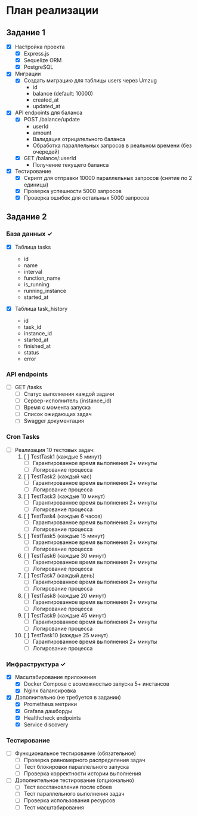 # План реализации

## Задание 1
- [x] Настройка проекта
  - [x] Express.js
  - [x] Sequelize ORM
  - [x] PostgreSQL

- [x] Миграции
  - [x] Создать миграцию для таблицы users через Umzug
    - id
    - balance (default: 10000)
    - created_at
    - updated_at

- [x] API endpoints для баланса
  - [x] POST /balance/update
    - userId
    - amount
    - Валидация отрицательного баланса
    - Обработка параллельных запросов в реальном времени (без очередей)
  - [x] GET /balance/:userId
    - Получение текущего баланса

- [x] Тестирование
  - [x] Скрипт для отправки 10000 параллельных запросов (снятие по 2 единицы)
  - [x] Проверка успешности 5000 запросов
  - [x] Проверка ошибок для остальных 5000 запросов

## Задание 2

### База данных ✓
- [x] Таблица tasks
  - id
  - name
  - interval
  - function_name
  - is_running
  - running_instance
  - started_at

- [x] Таблица task_history
  - id
  - task_id
  - instance_id
  - started_at
  - finished_at
  - status
  - error

### API endpoints
- [ ] GET /tasks
  - [ ] Статус выполнения каждой задачи
  - [ ] Сервер-исполнитель (instance_id)
  - [ ] Время с момента запуска
  - [ ] Список ожидающих задач
  - [ ] Swagger документация

### Cron Tasks
- [ ] Реализация 10 тестовых задач:
  1. [ ] TestTask1 (каждые 5 минут)
     - [ ] Гарантированное время выполнения 2+ минуты
     - [ ] Логирование процесса
  2. [ ] TestTask2 (каждый час)
     - [ ] Гарантированное время выполнения 2+ минуты
     - [ ] Логирование процесса
  3. [ ] TestTask3 (каждые 10 минут)
     - [ ] Гарантированное время выполнения 2+ минуты
     - [ ] Логирование процесса
  4. [ ] TestTask4 (каждые 6 часов)
     - [ ] Гарантированное время выполнения 2+ минуты
     - [ ] Логирование процесса
  5. [ ] TestTask5 (каждые 15 минут)
     - [ ] Гарантированное время выполнения 2+ минуты
     - [ ] Логирование процесса
  6. [ ] TestTask6 (каждые 30 минут)
     - [ ] Гарантированное время выполнения 2+ минуты
     - [ ] Логирование процесса
  7. [ ] TestTask7 (каждый день)
     - [ ] Гарантированное время выполнения 2+ минуты
     - [ ] Логирование процесса
  8. [ ] TestTask8 (каждые 20 минут)
     - [ ] Гарантированное время выполнения 2+ минуты
     - [ ] Логирование процесса
  9. [ ] TestTask9 (каждые 45 минут)
     - [ ] Гарантированное время выполнения 2+ минуты
     - [ ] Логирование процесса
  10. [ ] TestTask10 (каждые 25 минут)
      - [ ] Гарантированное время выполнения 2+ минуты
      - [ ] Логирование процесса

### Инфраструктура ✓
- [x] Масштабирование приложения
  - [x] Docker Compose с возможностью запуска 5+ инстансов
  - [x] Nginx балансировка

- [x] Дополнительно (не требуется в задании)
  - [x] Prometheus метрики
  - [x] Grafana дашборды
  - [x] Healthcheck endpoints
  - [x] Service discovery

### Тестирование
- [ ] Функциональное тестирование (обязательное)
  - [ ] Проверка равномерного распределения задач
  - [ ] Тест блокировки параллельного запуска
  - [ ] Проверка корректности истории выполнения

- [ ] Дополнительное тестирование (опционально)
  - [ ] Тест восстановления после сбоев
  - [ ] Тест параллельного выполнения задач
  - [ ] Проверка использования ресурсов
  - [ ] Тест масштабирования
